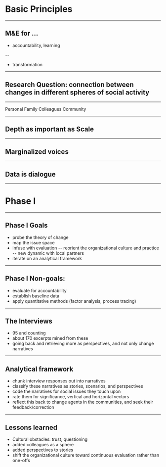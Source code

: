 # Basic Principles

---

## M&E for ...
- accountability, learning 

--
- transformation

---

## Research Question: connection between changes in different spheres of social activity

---

Personal
Family
Colleagues
Community

---

## Depth as important as Scale

---

## Marginalized voices

---
 
## Data is dialogue

---
		
# Phase I

---

## Phase I Goals
- probe the theory of change
- map the issue space
- infuse with evaluation
-- reorient the organizational culture and practice
-- new dynamic with local partners
- iterate on an analytical framework

---
		
## Phase I Non-goals:
- evaluate for accountability
- establish baseline data
- apply quantitative methods (factor analysis, process tracing)

---

## The Interviews
- 95 and counting
- about 170 excerpts mined from these
- going back and retrieving more as perspectives, and not only change narratives

---

## Analytical framework
- chunk interview responses out into narratives
- classify these narratives as stories, scenarios, and perspectives
- code the narratives for social issues they touch upon
- rate them for significance, vertical and horizontal vectors
- reflect this back to change agents in the communities, and seek their feedback/correction

---

## Lessons learned
- Cultural obstacles: trust, questioning
- added colleagues as a sphere
- added perspectives to stories
- shift the organizational culture toward continuous evaluation rather than one-offs